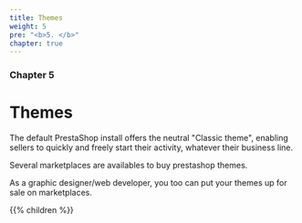 ```yaml
---
title: Themes
weight: 5
pre: "<b>5. </b>"
chapter: true
---
```


### Chapter 5

# Themes

The default PrestaShop install offers the neutral "Classic theme", enabling sellers to quickly and freely start their activity, whatever their business line.

Several marketplaces are availables to buy prestashop themes.

As a graphic designer/web developer, you too can put your themes up for sale on marketplaces.

{{% children %}}
